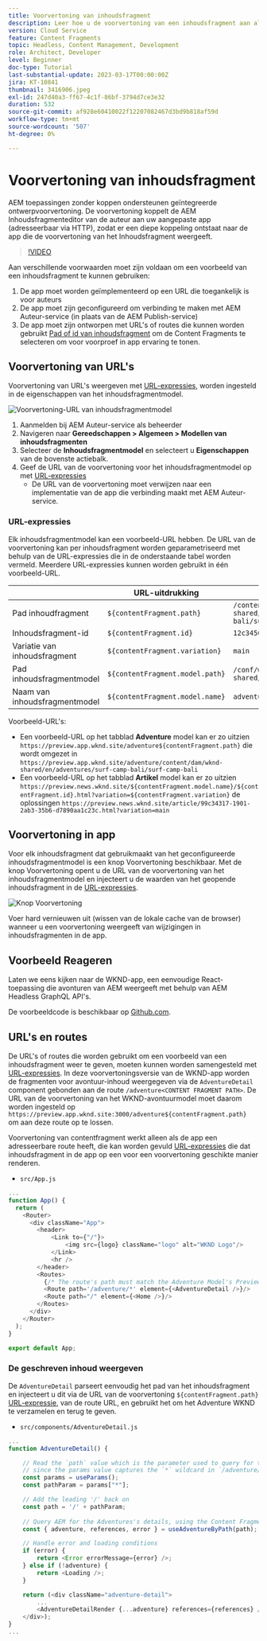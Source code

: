 ```yaml
---
title: Voorvertoning van inhoudsfragment
description: Leer hoe u de voorvertoning van een inhoudsfragment aan alle auteurs kunt gebruiken om snel te zien hoe de wijzigingen in de inhoud van invloed zijn op de ervaringen AEM Koploos.
version: Cloud Service
feature: Content Fragments
topic: Headless, Content Management, Development
role: Architect, Developer
level: Beginner
doc-type: Tutorial
last-substantial-update: 2023-03-17T00:00:00Z
jira: KT-10841
thumbnail: 3416906.jpeg
exl-id: 247d40a3-ff67-4c1f-86bf-3794d7ce3e32
duration: 532
source-git-commit: af928e60410022f12207082467d3bd9b818af59d
workflow-type: tm+mt
source-wordcount: '507'
ht-degree: 0%

---
```


# Voorvertoning van inhoudsfragment

AEM toepassingen zonder koppen ondersteunen geïntegreerde ontwerpvoorvertoning. De voorvertoning koppelt de AEM Inhoudsfragmenteditor van de auteur aan uw aangepaste app (adresseerbaar via HTTP), zodat er een diepe koppeling ontstaat naar de app die de voorvertoning van het Inhoudsfragment weergeeft.

>[!VIDEO](https://video.tv.adobe.com/v/3416906?quality=12&learn=on)

Aan verschillende voorwaarden moet zijn voldaan om een voorbeeld van een inhoudsfragment te kunnen gebruiken:

1. De app moet worden geïmplementeerd op een URL die toegankelijk is voor auteurs
1. De app moet zijn geconfigureerd om verbinding te maken met AEM Auteur-service (in plaats van de AEM Publish-service)
1. De app moet zijn ontworpen met URL&#39;s of routes die kunnen worden gebruikt [Pad of id van inhoudsfragment](#url-expressions) om de Content Fragments te selecteren om voor voorproef in app ervaring te tonen.

## Voorvertoning van URL&#39;s

Voorvertoning van URL&#39;s weergeven met [URL-expressies](#url-expressions), worden ingesteld in de eigenschappen van het inhoudsfragmentmodel.

![Voorvertoning-URL van inhoudsfragmentmodel](./assets/preview/cf-model-preview-url.png)

1. Aanmelden bij AEM Auteur-service als beheerder
1. Navigeren naar __Gereedschappen > Algemeen > Modellen van inhoudsfragmenten__
1. Selecteer de __Inhoudsfragmentmodel__ en selecteert u __Eigenschappen__ van de bovenste actiebalk.
1. Geef de URL van de voorvertoning voor het inhoudsfragmentmodel op met [URL-expressies](#url-expressions)
   + De URL van de voorvertoning moet verwijzen naar een implementatie van de app die verbinding maakt met AEM Auteur-service.

### URL-expressies

Elk inhoudsfragmentmodel kan een voorbeeld-URL hebben. De URL van de voorvertoning kan per inhoudsfragment worden geparametriseerd met behulp van de URL-expressies die in de onderstaande tabel worden vermeld. Meerdere URL-expressies kunnen worden gebruikt in één voorbeeld-URL.

|                                         | URL-uitdrukking | Waarde |
| --------------------------------------- | ----------------------------------- | ----------- |
| Pad inhoudfragment | `${contentFragment.path}` | `/content/dam/wknd-shared/en/adventures/surf-camp-bali/surf-camp-bali` |
| Inhoudsfragment-id | `${contentFragment.id}` | `12c34567-8901-2aa3-45b6-d7890aa1c23c` |
| Variatie van inhoudsfragment | `${contentFragment.variation}` | `main` |
| Pad inhoudsfragmentmodel | `${contentFragment.model.path}` | `/conf/wknd-shared/settings/dam/cfm/models/adventure` |
| Naam van inhoudsfragmentmodel | `${contentFragment.model.name}` | `adventure` |

Voorbeeld-URL&#39;s:

+ Een voorbeeld-URL op het tabblad __Adventure__ model kan er zo uitzien `https://preview.app.wknd.site/adventure${contentFragment.path}` die wordt omgezet in `https://preview.app.wknd.site/adventure/content/dam/wknd-shared/en/adventures/surf-camp-bali/surf-camp-bali`
+ Een voorbeeld-URL op het tabblad __Artikel__ model kan er zo uitzien `https://preview.news.wknd.site/${contentFragment.model.name}/${contentFragment.id}.html?variation=${contentFragment.variation}` de oplossingen `https://preview.news.wknd.site/article/99c34317-1901-2ab3-35b6-d7890aa1c23c.html?variation=main`

## Voorvertoning in app

Voor elk inhoudsfragment dat gebruikmaakt van het geconfigureerde inhoudsfragmentmodel is een knop Voorvertoning beschikbaar. Met de knop Voorvertoning opent u de URL van de voorvertoning van het inhoudsfragmentmodel en injecteert u de waarden van het geopende inhoudsfragment in de [URL-expressies](#url-expressions).

![Knop Voorvertoning](./assets/preview/preview-button.png)

Voer hard vernieuwen uit (wissen van de lokale cache van de browser) wanneer u een voorvertoning weergeeft van wijzigingen in inhoudsfragmenten in de app.

## Voorbeeld Reageren

Laten we eens kijken naar de WKND-app, een eenvoudige React-toepassing die avonturen van AEM weergeeft met behulp van AEM Headless GraphQL API&#39;s.

De voorbeeldcode is beschikbaar op [Github.com](https://github.com/adobe/aem-guides-wknd-graphql/tree/main/preview-tutorial).

## URL&#39;s en routes

De URL&#39;s of routes die worden gebruikt om een voorbeeld van een inhoudsfragment weer te geven, moeten kunnen worden samengesteld met [URL-expressies](#url-expressions). In deze voorvertoningsversie van de WKND-app worden de fragmenten voor avontuur-inhoud weergegeven via de `AdventureDetail` component gebonden aan de route `/adventure<CONTENT FRAGMENT PATH>`. De URL van de voorvertoning van het WKND-avontuurmodel moet daarom worden ingesteld op `https://preview.app.wknd.site:3000/adventure${contentFragment.path}` om aan deze route op te lossen.

Voorvertoning van contentfragment werkt alleen als de app een adresseerbare route heeft, die kan worden gevuld [URL-expressies](#url-expressions) die dat inhoudsfragment in de app op een voor een voorvertoning geschikte manier renderen.

+ `src/App.js`

```javascript
...
function App() {
  return (
    <Router>
      <div className="App">
        <header>
            <Link to={"/"}>
                <img src={logo} className="logo" alt="WKND Logo"/>
            </Link>        
            <hr />
        </header>
        <Routes>
          {/* The route's path must match the Adventure Model's Preview URL expression. In React since the path has `/` you must use wildcards to match instead of the usual `:path` */}
          <Route path='/adventure/*' element={<AdventureDetail />}/>
          <Route path="/" element={<Home />}/>
        </Routes>
      </div>
    </Router>
  );
}

export default App;
```

### De geschreven inhoud weergeven

De `AdventureDetail` parseert eenvoudig het pad van het inhoudsfragment en injecteert u dit via de URL van de voorvertoning `${contentFragment.path}` [URL-expressie](#url-expressions), van de route URL, en gebruikt het om het Adventure WKND te verzamelen en terug te geven.

+ `src/components/AdventureDetail.js`

```javascript
...
function AdventureDetail() {

    // Read the `path` value which is the parameter used to query for the adventure's details
    // since the params value captures the `*` wildcard in `/adventure/*`, or everything after the first `/` in the Content Fragment path.
    const params = useParams();
    const pathParam = params["*"];

    // Add the leading '/' back on 
    const path = '/' + pathParam;
    
    // Query AEM for the Adventures's details, using the Content Fragment's `path`
    const { adventure, references, error } = useAdventureByPath(path);

    // Handle error and loading conditions
    if (error) {
        return <Error errorMessage={error} />;
    } else if (!adventure) {
        return <Loading />;
    }

    return (<div className="adventure-detail">
        ...
        <AdventureDetailRender {...adventure} references={references} />
    </div>);
}
...
```
